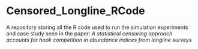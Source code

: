 # Censored_Longline_RCode
A repository storing all the R code used to run the simulation experiments and case study seen in the paper: *A statistical censoring approach accounts for hook competition in abundance indices from longline surveys*
